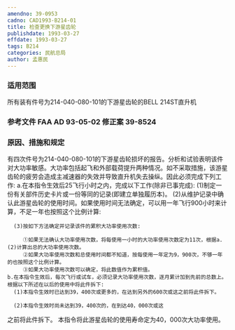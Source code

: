 ```yaml
---
amendno: 39-0953
cadno: CAD1993-B214-01
title: 检查更换下游星齿轮
publishdate: 1993-03-27
effdate: 1993-03-27
tags: B214
categories: 民航总局
author: 孟惠民
---
```


### 适用范围 
所有装有件号为214-040-080-101的下游星齿轮的BELL 214ST直升机

<!--more-->
### 参考文件    FAA AD 93-05-02 修正案 39-8524 

### 原因、措施和规定 
有四次件号为214-040-080-101的下游星齿轮损坏的报告。分析和试验表明该件对大功率敏感。大功率包括起飞和外部载荷提升两种情况。如不采取措施，该游星齿轮的疲劳会造成主减速器的失效并导致直升机失去操纵。因此必须完成下列工作: 
    a.在本指令生效后25飞行小时之内，完成以下工作(除非已事完成): 
      (1)制定一份有关部件历史卡片或一份等同的记录(即建立单独履历本)。 
      (2)从维护记录中确认此游星齿轮的使用时间。如果使用时间无法确定，可以用一年飞行900小时来计算，不足一年也按照这个比例计算: 

      (3)按如下方法确定并记录该件的累积大功率使用次数: 
  
         ①如果无法确认大功率使用次数，将每使用一小时的大功率使用次数定为11次，根据a.(2)计算出总的大功率使用次数。 
         ②如果大功率使用次数和总使用时间都不知道，按每使用一年定为9，900次，不够一年的也按照这个比例计算。 
         ③如果大功率使用次数可以确定，将此数值作为累积值。 
    b.在本指令生效后，每次飞行或试车，必须记录大功率使用次数，逐月累计加到先前的总数上。根据以下所述在以后的使用中将此件拆下: 
      (1)本指令生效时已达到39，400次或更多的，在达到另外的600次或这之前将此件拆下。 

      (2)本指令生效时尚未达到39，400次的，在到达40，000次或这
之前将此件拆下。     本指令将此游星齿轮的使用寿命定为40，000次大功率使用。
